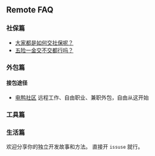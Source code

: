 ## Remote FAQ

### 社保篇

- [大家都是如何交社保呢？](https://github.com/martinageradams/chinese-independent-developer-tips/issues/1)
- [五险一金交不交都行吗？](https://www.zhihu.com/question/61657457)

### 外包篇
#### 接包途径
- [电鸭社区](https://eleduck.com) 远程工作、自由职业、兼职外包，自由从这开始

### 工具篇

### 生活篇

欢迎分享你的独立开发故事和方法。
直接开 `issuse` 就行。 
